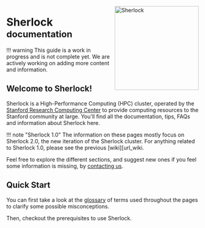 <!-- HTML interlude for the main page logo -->
<style>
@media only screen and (max-width: 720px) {
    #logo_head {
        display: none;
    }
}
</style>
<img id="logo_head" align="right" width="220px"
     alt="Sherlock" src="/img/logo.png">

<!-- resuming normal Markdown operations -->

# Sherlock <small>documentation</small>

!!! warning
    This guide is a work in progress and is not complete yet. We are actively
    working on adding more content and information.

## Welcome to Sherlock!

Sherlock is a High-Performance Computing (HPC) cluster, operated by the
[Stanford Research Computing Center][url_srcc] to provide computing resources to the
Stanford community at large. You'll find all the documentation, tips, FAQs and
information about Sherlock here.

<!-- just in case -->

!!! note "Sherlock 1.0"
    The information on these pages mostly focus on Sherlock 2.0, the new
    iteration of the Sherlock cluster. For anything related to Sherlock 1.0,
    please see the previous [wiki][url_wiki.


Feel free to explore the different sections, and suggest new ones if you feel
some information is missing, by [contacting us][url_contact].

[url_wiki]:     http://sherlock.stanford.edu
[url_srcc]:     http://srcc.stanford.edu
[url_contact]:  mailto:research-computing-support@stanford.edu

## Quick Start

You can first take a look at the [glossary][4] of terms used throughout the
pages to clarify some possible misconceptions.

Then, checkout the prerequisites to use Sherlock.

[4]: about/gloassary.md
[5]: about/prerequisites.md
